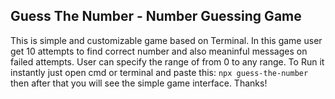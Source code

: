 ## Guess The Number - Number Guessing Game
This is simple and customizable game based on Terminal.
In this game user get 10 attempts to find correct number and also meaninful messages on failed attempts. User can specify the range of from 0 to any range. 
To Run it instantly just open cmd or terminal and paste this:
``` npx guess-the-number ```
then after that you will see the simple game interface. 
Thanks!